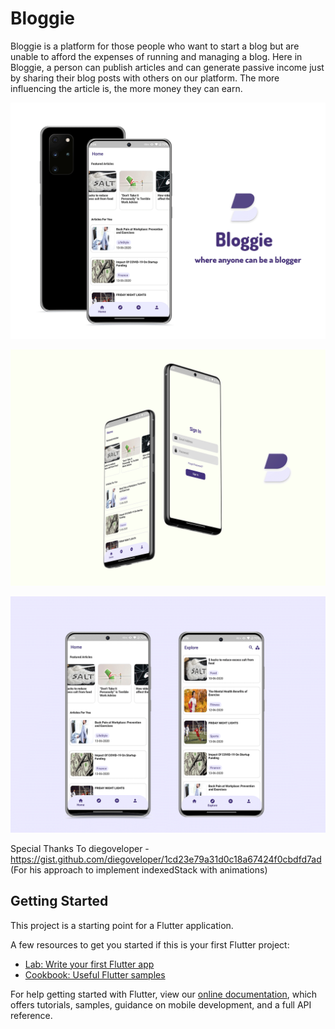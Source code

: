 # Bloggie

Bloggie is a platform for those people who want to start a blog but are unable to afford the expenses of running and managing a blog. 
Here in Bloggie, a person can publish articles and can generate passive income just by sharing their blog posts with others on our platform. The more influencing the article is, the more money they can earn.

![Bloggie Promo Image](https://github.com/mdmohsin7/bloggie/blob/master/screenshots/Vector-Galaxy-s20-Mockup.png)

![Bloggie Promo2 Image](https://github.com/mdmohsin7/bloggie/blob/master/screenshots/Galaxy-S20-Ultra.png)

![Bloggie Home Image](https://github.com/mdmohsin7/bloggie/blob/master/screenshots/Vector-Galaxy-s20-Mockup9.png)

Special Thanks To 
 diegoveloper - https://gist.github.com/diegoveloper/1cd23e79a31d0c18a67424f0cbdfd7ad
 (For his approach to implement indexedStack with animations)


## Getting Started

This project is a starting point for a Flutter application.

A few resources to get you started if this is your first Flutter project:

- [Lab: Write your first Flutter app](https://flutter.dev/docs/get-started/codelab)
- [Cookbook: Useful Flutter samples](https://flutter.dev/docs/cookbook)

For help getting started with Flutter, view our
[online documentation](https://flutter.dev/docs), which offers tutorials,
samples, guidance on mobile development, and a full API reference.
